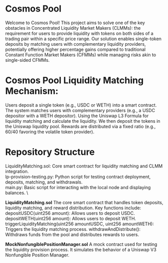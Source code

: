 # Cosmos Pool

Welcome to Cosmos Pool! This project aims to solve one of the key obstacles in Concentrated Liquidity Market Makers (CLMMs): the requirement for users to provide liquidity with tokens on both sides of a trading pair within a specific price range. Our solution enables single-token deposits by matching users with complementary liquidity providers, potentially offering higher percentage gains compared to traditional Constant Function Market Makers (CFMMs) while managing risks akin to single-sided CFMMs.

# Cosmos Pool Liquidity Matching Mechanism:

Users deposit a single token (e.g., USDC or WETH) into a smart contract.
The system matches users with complementary providers (e.g., a USDC depositor with a WETH depositor).
Using the Uniswap L3 Formula for liquidity matching and calculate the liquidity.
We then deposit the tokens in the Uniswap liquidity pool. 
Rewards are distributed via a fixed ratio (e.g., 60/40 favoring the volatile token provider).

# Repository Structure

LiquidityMatching.sol: Core smart contract for liquidity matching and CLMM integration. \
lp-provision-testing.py: Python script for testing contract deployment, deposits, matching, and withdrawals.  \
main.py: Basic script for interacting with the local node and displaying balances. \

**LiquidityMatching.sol**
The core smart contract that handles token deposits, liquidity matching, and reward distribution. Key functions include:
depositUSDC(uint256 amount): Allows users to deposit USDC.
depositWETH(uint256 amount): Allows users to deposit WETH.
triggerLiquidityMatching(uint256 amountUSDC, uint256 amountWETH): Triggers the liquidity matching process.
withdrawAndDistribute(): Withdraws funds from the pool and distributes rewards to users.

**MockNonfungiblePositionManager.sol**
A mock contract used for testing the liquidity provision process. It simulates the behavior of a Uniswap V3 Nonfungible Position Manager.

